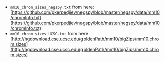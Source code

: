 * `mm10_chrom_sizes_negspy.txt` from here: [https://github.com/pkerpedjiev/negspy/blob/master/negspy/data/mm10/chromInfo.txt](https://github.com/pkerpedjiev/negspy/blob/master/negspy/data/mm10/chromInfo.txt)
* `mm10_chrom_sizes_UCSC.txt` from here [http://hgdownload.cse.ucsc.edu/goldenPath/mm10/bigZips/mm10.chrom.sizes](http://hgdownload.cse.ucsc.edu/goldenPath/mm10/bigZips/mm10.chrom.sizes)